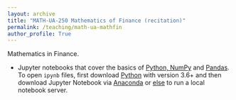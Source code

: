 ```yaml
---
layout: archive
title: "MATH-UA-250 Mathematics of Finance (recitation)"
permalink: /teaching/math-ua-mathfin
author_profile: True
---
```


Mathematics in Finance.

- Jupyter notebooks that cover the basics of [Python, NumPy](/files/Python%20jupyter-notebook-tutorial.ipynb) and [Pandas](/files/intro-to-pandas.ipynb). To open `ipynb` files, first download [Python](https://www.python.org/downloads/) with version 3.6+ and then download Jupyter Notebook via [Anaconda](https://docs.anaconda.com/anaconda/install/) or [else](https://jupyter.org/install) to run a local notebook server.